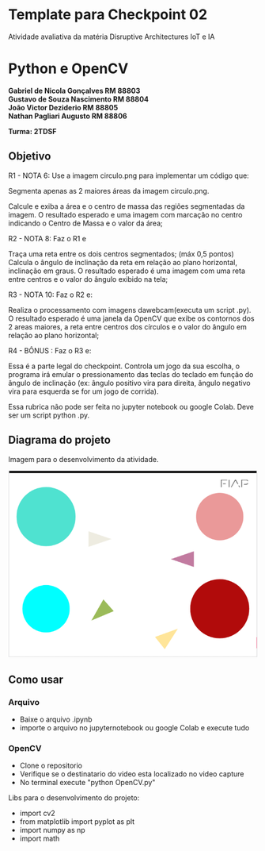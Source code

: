 # Template para Checkpoint 02

Atividade avaliativa da matéria Disruptive Architectures IoT e IA 

# Python e OpenCV

**Gabriel de Nicola Gonçalves RM 88803** </br>
**Gustavo de Souza Nascimento RM 88804** </br>
**João Victor Deziderio       RM 88805** </br>
**Nathan Pagliari Augusto     RM 88806** 

**Turma: 2TDSF**

## Objetivo 

R1 - NOTA 6: Use a imagem circulo.png para implementar um código que:

Segmenta apenas as 2 maiores áreas da imagem circulo.png.

Calcule e exiba a área e o centro de massa das regiões segmentadas da imagem. O resultado esperado e uma imagem com marcação no centro indicando o Centro de Massa e o valor da área; 

R2 - NOTA 8: Faz o R1 e

Traça uma reta entre os dois centros segmentados; (máx 0,5 pontos) Calcula o ângulo de inclinação da reta em relação ao plano horizontal, inclinação em graus. O resultado esperado é uma imagem com uma reta entre centros e o valor do ângulo exibido na tela;


R3 - NOTA 10: Faz o R2 e:

Realiza o processamento com imagens dawebcam(executa um script .py). O resultado esperado é uma janela da OpenCV que exibe os contornos dos 2 areas maiores, a reta entre centros dos círculos e o valor do ângulo em relação ao plano horizontal;

R4 - BÔNUS : Faz o R3 e:

Essa é a parte legal do checkpoint. Controla um jogo da sua escolha, o programa irá emular o pressionamento das teclas do teclado em função do ângulo de inclinação (ex: ângulo positivo vira para direita, ângulo negativo vira para esquerda se for um jogo de corrida).

Essa rubrica não pode ser feita no jupyter notebook ou google Colab. Deve ser um script python .py.

## Diagrama do projeto

Imagem para o desenvolvimento da atividade.

<img src="/circulo.png" width="550">



## Como usar 

### Arquivo 
* Baixe o arquivo .ipynb
* importe o arquivo no jupyternotebook ou google Colab e execute tudo

### OpenCV 
* Clone o repositorio
* Verifique se o destinatario do video esta localizado no video capture
* No terminal execute "python OpenCV.py"


Libs para o desenvolvimento do projeto:


- import cv2
- from matplotlib import pyplot as plt
- import numpy as np
- import math

